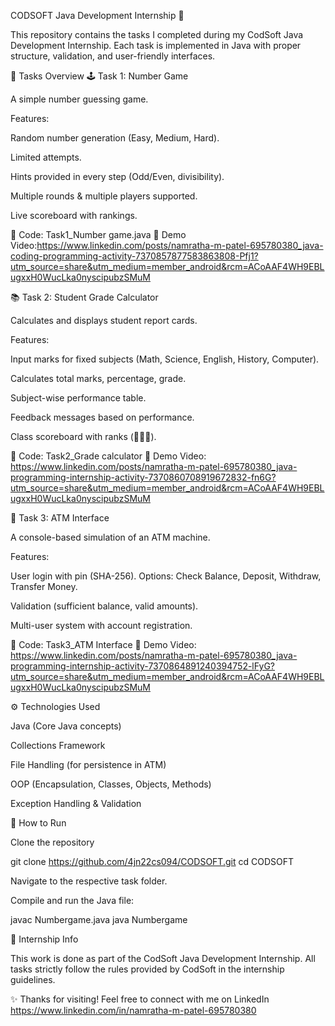CODSOFT Java Development Internship 🚀

This repository contains the tasks I completed during my CodSoft Java Development Internship.
Each task is implemented in Java with proper structure, validation, and user-friendly interfaces.

📌 Tasks Overview
🕹️ Task 1: Number Game

A simple number guessing game.

Features:

Random number generation (Easy, Medium, Hard).

Limited attempts.

Hints provided in every step (Odd/Even, divisibility).

Multiple rounds & multiple players supported.

Live scoreboard with rankings.

📂 Code: Task1_Number game.java
🎥 Demo Video:https://www.linkedin.com/posts/namratha-m-patel-695780380_java-coding-programming-activity-7370857877583863808-Pfj1?utm_source=share&utm_medium=member_android&rcm=ACoAAF4WH9EBLugxxH0WucLka0nyscipubzSMuM

📚 Task 2: Student Grade Calculator

Calculates and displays student report cards.

Features:

Input marks for fixed subjects (Math, Science, English, History, Computer).

Calculates total marks, percentage, grade.

Subject-wise performance table.

Feedback messages based on performance.

Class scoreboard with ranks (🥇🥈🥉).

📂 Code: Task2_Grade calculator
🎥 Demo Video: https://www.linkedin.com/posts/namratha-m-patel-695780380_java-programming-internship-activity-7370860708919672832-fn6G?utm_source=share&utm_medium=member_android&rcm=ACoAAF4WH9EBLugxxH0WucLka0nyscipubzSMuM

🏦 Task 3: ATM Interface

A console-based simulation of an ATM machine.

Features:

User login with pin (SHA-256).
Options: Check Balance, Deposit, Withdraw, Transfer Money.

Validation (sufficient balance, valid amounts).

Multi-user system with account registration.

📂 Code: Task3_ATM Interface
🎥 Demo Video: https://www.linkedin.com/posts/namratha-m-patel-695780380_java-programming-internship-activity-7370864891240394752-lFyG?utm_source=share&utm_medium=member_android&rcm=ACoAAF4WH9EBLugxxH0WucLka0nyscipubzSMuM

⚙️ Technologies Used

Java (Core Java concepts)

Collections Framework

File Handling (for persistence in ATM)

OOP (Encapsulation, Classes, Objects, Methods)

Exception Handling & Validation

📌 How to Run

Clone the repository

git clone https://github.com/4jn22cs094/CODSOFT.git
cd CODSOFT


Navigate to the respective task folder.

Compile and run the Java file:

javac Numbergame.java
java Numbergame

📢 Internship Info

This work is done as part of the CodSoft Java Development Internship.
All tasks strictly follow the rules provided by CodSoft in the internship guidelines.

✨ Thanks for visiting!
Feel free to connect with me on LinkedIn https://www.linkedin.com/in/namratha-m-patel-695780380
